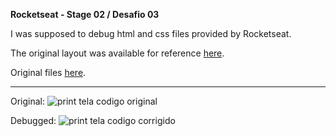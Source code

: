 <strong>Rocketseat - Stage 02 / Desafio 03</strong>

I was supposed to debug html and css files provided by Rocketseat.

The original layout was available for reference <a href="https://www.figma.com/file/rkDOHGPwwFtBNqEdHSuQPd/Projeto-02---Explorer?node-id=0%3A1">here</a>.

Original files <a href="Desafio S02D03 - Corrigindo bugs (02)">here</a>.

<hr/>

Original:
<img src="https://i.imgur.com/QCoTst7.png" alt="print tela codigo original">

Debugged:
<img src="https://i.imgur.com/aeWqvLd.png" alt="print tela codigo corrigido">
